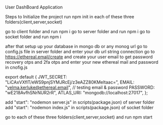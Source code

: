 User DashBoard Application

Steps to Initialize the project
run npm init in each of these three folders(client,server,socket)

go to client folder and run npm i
go to server folder and run npm i
go to socket folder and run npm i

after that setup up your database in mongo db or any monog url
go to config.js file in server folder and enter your db url string connection
go to https://ethereal.email/create and create your user email to get password recovery otps and 2fa otps and enter your new ethereal mail and password in cnofig.js

export default {
  JWT_SECRET: "LiCAxVXflT/eWS9pnjSYMJRcEj/z3eAZZ80KMeltaac=",
  EMAIL: "velma.kerluke@ethereal.email", // testing email & password
  PASSWORD: "wE218AvfhSNrNUR2rR",
  ATLAS_URI: "mongodb://localhost:27017",
};

add "start": "nodemon server.js" in scripts(package.json) of server folder
add "start": "nodemon index.js" in scripts(package.json) of socket folder

go to each of these three folders(client,server,socket) and run npm start
